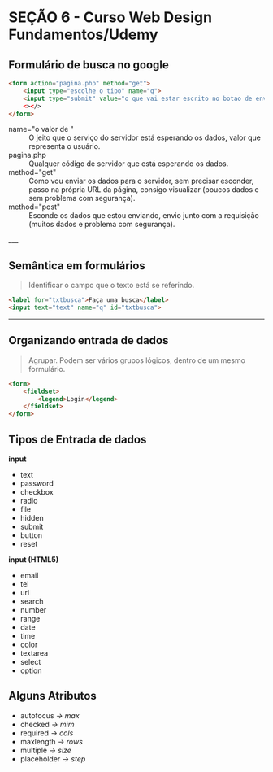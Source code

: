# SEÇÃO 6 - Curso Web Design Fundamentos/Udemy

## Formulário de busca no google

```html
<form action="pagina.php" method="get">
    <input type="escolhe o tipo" name="q">
    <input type="submit" value="o que vai estar escrito no botao de enviar">
    <></>
</form>
```
<dl>
<dt>name="o valor de "</dt>
<dd>O jeito que o serviço do servidor está esperando os dados, valor que representa o usuário.</dd>

<dt>pagina.php</dt>
<dd>Qualquer código de servidor que está esperando os dados.</dd>

<dt>method="get"</dt>
<dd>Como vou enviar os dados para o servidor, sem precisar esconder, passo na própria URL da página, consigo visualizar (poucos dados e sem problema com segurança).</dd>

<dt>method="post"</dt>
<dd>Esconde os dados que estou enviando, envio junto com a requisição (muitos dados e problema com segurança).</dd>
</dl>
___

## Semântica em formulários
> Identificar o campo que o texto está se referindo.

```html
<label for="txtbusca">Faça uma busca</label>
<input text="text" name="q" id="txtbusca">
```
___

## Organizando entrada de dados
> Agrupar. Podem ser vários grupos lógicos, dentro de um mesmo formulário.

```html
<form>
    <fieldset>
        <legend>Login</legend>
    </fieldset>
</form>
```
## Tipos de Entrada de dados

**input**        
* text
* password           
* checkbox          
* radio            
* file              
* hidden            
* submit           
* button           
* reset            

**input (HTML5)**
* email
* tel 
* url
* search
* number
* range
* date
* time
* color
* textarea
* select
* option

## Alguns Atributos

* autofocus *-> max* 
* checked   *-> mim*
* required  *-> cols*
* maxlength *-> rows*
* multiple  *-> size*
* placeholder *-> step*
        
